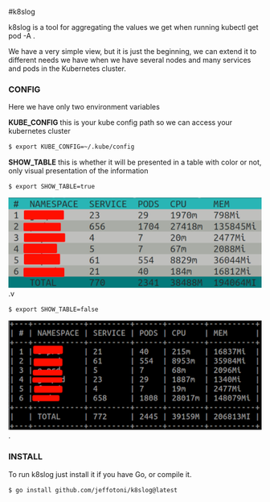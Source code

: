 #k8slog

k8slog is a tool for aggregating the values we get when running kubectl get pod -A .

We have a very simple view, but it is just the beginning, we can extend it to different needs we have when we have several nodes and many services and pods in the Kubernetes cluster.

### CONFIG

Here we have only two environment variables

**KUBE_CONFIG** this is your kube config path so we can access your kubernetes cluster
```bash
$ export KUBE_CONFIG=~/.kube/config
```

**SHOW_TABLE** this is whether it will be presented in a table with color or not, only visual presentation of the information
```bash
$ export SHOW_TABLE=true
```
![show table](./img/k8s.png "show table").v

```bash
$ export SHOW_TABLE=false
```
![show table](./img/k8s_table.png "show table 2").


### INSTALL
To run k8slog just install it if you have Go, or compile it.
```bash
$ go install github.com/jeffotoni/k8slog@latest
```
